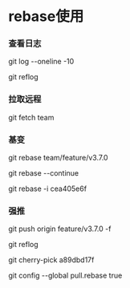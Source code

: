 # rebase使用

### 查看日志

git log --oneline -10

git reflog

### 拉取远程

git fetch team

### 基变

git rebase team/feature/v3.7.0

git rebase --continue

git rebase -i cea405e6f 

### 强推

git push origin feature/v3.7.0 -f

git reflog

git cherry-pick a89dbd17f

git config --global pull.rebase true